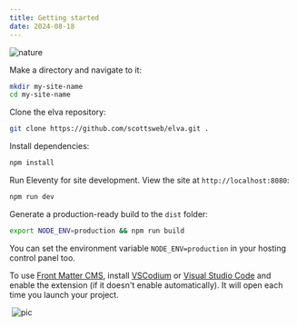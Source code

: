 ```yaml
---
title: Getting started
date: 2024-08-18
---
```


![nature](/assets/img/liana-s.jpg)

Make a directory and navigate to it:

``` bash
mkdir my-site-name
cd my-site-name
```

Clone the elva repository:

``` bash
git clone https://github.com/scottsweb/elva.git .
```

Install dependencies:

``` bash
npm install
```

Run Eleventy for site development. View the site at `http://localhost:8080`:

``` bash
npm run dev
```

Generate a production-ready build to the `dist` folder:

``` bash
export NODE_ENV=production && npm run build
```

You can set the environment variable `NODE_ENV=production` in your hosting control panel too.

To use [Front Matter CMS](https://frontmatter.codes/), install [VSCodium](https://vscodium.com/) or [Visual Studio Code](https://code.visualstudio.com/) and enable the extension (if it doesn't enable automatically). It will open each time you launch your project.


<img data-src="https://res.cloudinary.com/paulapplegate-com/image/upload/c_limit,w_auto/dpr_auto,f_jxl,q_auto/florian-hahn-Il-H7ViFzNY-unsplash_qbm49p.jxl" class="cld-responsive">

<img src="https://res.cloudinary.com/paulapplegate-com/image/upload/f_jxl,q_auto,c_fill/c_scale,w_auto:breakpoints_200_1920_30_15/florian-hahn-Il-H7ViFzNY-unsplash_qbm49p.jxl" alt="pic" sizes="100vw" />

